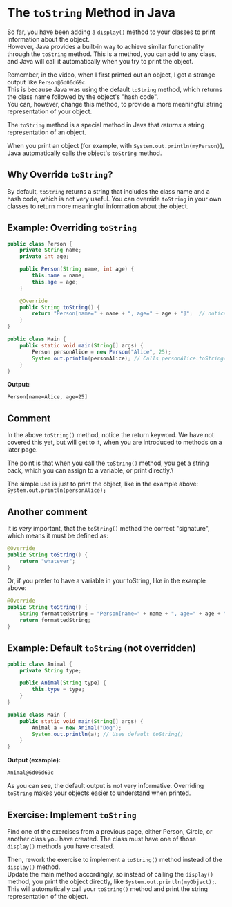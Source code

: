 # The `toString` Method in Java

So far, you have been adding a `display()` method to your classes to print information about the object.\
However, Java provides a built-in way to achieve similar functionality through the `toString` method. This is a method, you can add to any class, and Java will call it automatically when you try to print the object.

Remember, in the video, when I first printed out an object, I got a strange output like `Person@6d06d69c`.\
This is because Java was using the default `toString` method, which returns the class name followed by the object's "hash code".\
You can, however, change this method, to provide a more meaningful string representation of your object.

The `toString` method is a special method in Java that _returns_ a string representation of an object.

When you print an object (for example, with `System.out.println(myPerson)`), Java automatically calls the object's `toString` method.


## Why Override `toString`?

By default, `toString` returns a string that includes the class name and a hash code, which is not very useful. You can override `toString` in your own classes to return more meaningful information about the object.

## Example: Overriding `toString`

```java
public class Person {
    private String name;
    private int age;

    public Person(String name, int age) {
        this.name = name;
        this.age = age;
    }

    @Override
    public String toString() {
        return "Person[name=" + name + ", age=" + age + "]";  // notice the return keyword here.
    }
}

public class Main {
    public static void main(String[] args) {
        Person personAlice = new Person("Alice", 25);
        System.out.println(personAlice); // Calls personAlice.toString()
    }
}
```

**Output:**
```
Person[name=Alice, age=25]
```

## Comment

In the above `toString()` method, notice the return keyword. We have not covered this yet, but will get to it, when you are introduced to methods on a later page.

The point is that when you call the `toString()` method, you get a string back, which you can assign to a variable, or print directly.\

The simple use is just to print the object, like in the example above: `System.out.println(personAlice);`

## Another comment

It is _very_ important, that the `toString()` methad the correct "signature", which means it must be defined as:

```java
@Override
public String toString() {
    return "whatever";
}
```

Or, if you prefer to have a variable in your toString, like in the example above:

```java
@Override
public String toString() {
    String formattedString = "Person[name=" + name + ", age=" + age + "]";
    return formattedString;
}
```



## Example: Default `toString` (not overridden)

```java
public class Animal {
    private String type;

    public Animal(String type) {
        this.type = type;
    }
}

public class Main {
    public static void main(String[] args) {
        Animal a = new Animal("Dog");
        System.out.println(a); // Uses default toString()
    }
}
```

**Output (example):**
```
Animal@6d06d69c
```

As you can see, the default output is not very informative. Overriding `toString` makes your objects easier to understand when printed.


## Exercise: Implement `toString`

Find one of the exercises from a previous page, either Person, Circle, or another class you have created. The class must have one of those `display()` methods you have created.

Then, rework the exercise to implement a `toString()` method instead of the `display()` method.\
Update the main method accordingly, so instead of calling the `display()` method, you print the object directly, like `System.out.println(myObject);`.
This will automatically call your `toString()` method and print the string representation of the object.